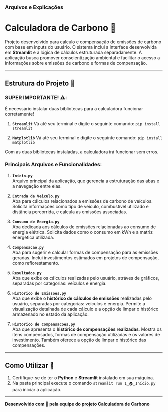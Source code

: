 ### **Arquivos e Explicações**

# Calculadora de Carbono 🌱

Projeto desenvolvido para cálculo e compensação de emissões de carbono com base em inputs do usuário. O sistema inclui a interface desenvolvida em **Streamlit** e a lógica de cálculos estruturada separadamente. A aplicação busca promover conscientização ambiental e facilitar o acesso a informações sobre emissões de carbono e formas de compensação.

---

## Estrutura do Projeto 📂

### SUPER IMPORTANTE! ⚠️:
É necessário instalar duas bibliotecas para a calculadora funcionar corretamente!

1. **`Streamlit`**
   Vá até seu terminal e digite o seguinte comando:
      ``pip install streamlit``

2. **`Matplotlib`**
   Vá até seu terminal e digite o seguinte comando:
      ``pip install matplotlib``

Com as duas bibliotecas instaladas, a calculadora irá funcionar sem erros.

### Principais Arquivos e Funcionalidades:

1. **`Inicio.py`**  
   Arquivo principal da aplicação, que gerencia a estruturação das abas e a navegação entre elas.  

2. **`Entrada de Veiculo.py`**  
   Aba para cálculos relacionados a emissões de carbono de veículos. Solicita informações como tipo de veículo, combustível utilizado e distância percorrida, e calcula as emissões associadas.  

3. **`Consumo de Energia.py`**  
   Aba dedicada aos cálculos de emissões relacionadas ao consumo de energia elétrica. Solicita dados como o consumo em kWh e a matriz energética utilizada.  

4. **`Compensacao.py`**  
   Aba para sugerir e calcular formas de compensação para as emissões geradas. Inclui investimentos estimados em projetos de compensação, como reflorestamento.  

5. **`Resultados.py`**  
   Aba que exibe os cálculos realizadas pelo usuário, atráves de gráficos, separadas por categorias: veículos e energia.

6. **`Historico de Emissoes.py`**  
   Aba que exibe o **histórico de cálculos de emissões** realizadas pelo usuário, separadas por categorias: veículos e energia. Permite a visualização detalhada de cada cálculo e a opção de limpar o histórico armazenado no estado da aplicação.  

7. **`Historico de Compensacoes.py`**  
   Aba que apresenta o **histórico de compensações realizadas**. Mostra os itens compensados, formas de compensação utilizadas e os valores de investimento. Também oferece a opção de limpar o histórico das compensações.  

---

## Como Utilizar 🚀

1. Certifique-se de ter o **Python** e **Streamlit** instalado em sua máquina.  
2. Na pasta principal execute o comando `streamlit run 1_🏠_Início.py` para iniciar a aplicação.  

---

**Desenvolvido com 💚 pela equipe do projeto Calculadora de Carbono**  


